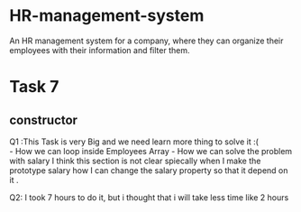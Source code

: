 # HR-management-system
An HR management system for a company, where they can organize their employees with their information and filter them.


# Task 7

## constructor

Q1 :This Task is very Big and we need learn more thing to solve it :(  \
    - How we can loop inside Employees Array 
    - How we can solve the problem with salary I think this section is not clear spiecally when I make the prototype salary how I can change the salary property so that it depend on it .

Q2: I took 7 hours to do it, but i thought that i will take less time like 2 hours  